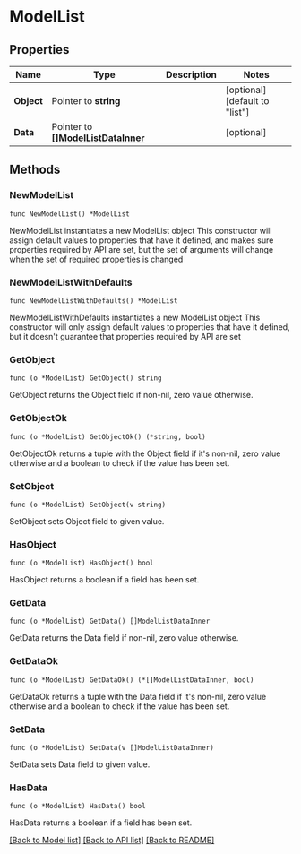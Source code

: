 # ModelList

## Properties

Name | Type | Description | Notes
------------ | ------------- | ------------- | -------------
**Object** | Pointer to **string** |  | [optional] [default to "list"]
**Data** | Pointer to [**[]ModelListDataInner**](ModelListDataInner.md) |  | [optional] 

## Methods

### NewModelList

`func NewModelList() *ModelList`

NewModelList instantiates a new ModelList object
This constructor will assign default values to properties that have it defined,
and makes sure properties required by API are set, but the set of arguments
will change when the set of required properties is changed

### NewModelListWithDefaults

`func NewModelListWithDefaults() *ModelList`

NewModelListWithDefaults instantiates a new ModelList object
This constructor will only assign default values to properties that have it defined,
but it doesn't guarantee that properties required by API are set

### GetObject

`func (o *ModelList) GetObject() string`

GetObject returns the Object field if non-nil, zero value otherwise.

### GetObjectOk

`func (o *ModelList) GetObjectOk() (*string, bool)`

GetObjectOk returns a tuple with the Object field if it's non-nil, zero value otherwise
and a boolean to check if the value has been set.

### SetObject

`func (o *ModelList) SetObject(v string)`

SetObject sets Object field to given value.

### HasObject

`func (o *ModelList) HasObject() bool`

HasObject returns a boolean if a field has been set.

### GetData

`func (o *ModelList) GetData() []ModelListDataInner`

GetData returns the Data field if non-nil, zero value otherwise.

### GetDataOk

`func (o *ModelList) GetDataOk() (*[]ModelListDataInner, bool)`

GetDataOk returns a tuple with the Data field if it's non-nil, zero value otherwise
and a boolean to check if the value has been set.

### SetData

`func (o *ModelList) SetData(v []ModelListDataInner)`

SetData sets Data field to given value.

### HasData

`func (o *ModelList) HasData() bool`

HasData returns a boolean if a field has been set.


[[Back to Model list]](../README.md#documentation-for-models) [[Back to API list]](../README.md#documentation-for-api-endpoints) [[Back to README]](../README.md)


